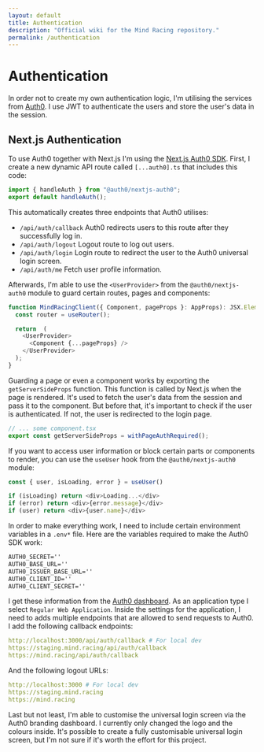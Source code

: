 ```yaml
---
layout: default
title: Authentication
description: "Official wiki for the Mind Racing repository."
permalink: /authentication
---
```


# Authentication

In order not to create my own authentication logic, I'm utilising the services from [Auth0](https://auth0.com). I use JWT to authenticate the users and store the user's data in the session.

## Next.js Authentication

To use Auth0 together with Next.js I'm using the [Next.js Auth0 SDK](https://github.com/auth0/nextjs-auth0). First, I create a new dynamic API route called `[...auth0].ts` that includes this code:

```typescript
import { handleAuth } from "@auth0/nextjs-auth0";
export default handleAuth();
```

This automatically creates three endpoints that Auth0 utilises:

- `/api/auth/callback` Auth0 redirects users to this route after they successfully log in.
- `/api/auth/logout` Logout route to log out users.
- `/api/auth/login` Login route to redirect the user to the Auth0 universal login screen.
- `/api/auth/me` Fetch user profile information.

Afterwards, I'm able to use the `<UserProvider>` from the `@auth0/nextjs-auth0` module to guard certain routes, pages and components:

```typescript
function MindRacingClient({ Component, pageProps }: AppProps): JSX.Element {
  const router = useRouter();

  return  (
    <UserProvider>
      <Component {...pageProps} />
    </UserProvider>
  );
}
```

Guarding a page or even a component works by exporting the `getServerSideProps` function. This function is called by Next.js when the page is rendered. It's used to fetch the user's data from the session and pass it to the component. But before that, it's important to check if the user is authenticated. If not, the user is redirected to the login page.

```typescript
// ... some component.tsx
export const getServerSideProps = withPageAuthRequired();
```

If you want to access user information or block certain parts or components to render, you can use the `useUser` hook from the `@auth0/nextjs-auth0` module:

```typescript
const { user, isLoading, error } = useUser()

if (isLoading) return <div>Loading...</div>
if (error) return <div>{error.message}</div>
if (user) return <div>{user.name}</div>
```

In order to make everything work, I need to include certain environment variables in a `.env*` file. Here are the variables required to make the Auth0 SDK work:

```txt
AUTH0_SECRET=''
AUTH0_BASE_URL=''
AUTH0_ISSUER_BASE_URL=''
AUTH0_CLIENT_ID=''
AUTH0_CLIENT_SECRET=''
```

I get these information from the [Auth0 dashboard](https://manage.auth0.com/dashboard). As an application type I select `Regular Web Application`. Inside the settings for the application, I need to adds multiple endpoints that are allowed to send requests to Auth0. I add the following callback endpoints:

```yaml
http://localhost:3000/api/auth/callback # For local dev
https://staging.mind.racing/api/auth/callback
https://mind.racing/api/auth/callback
```

And the following logout URLs:

```yaml
http://localhost:3000 # For local dev
https://staging.mind.racing
https://mind.racing
```

Last but not least, I'm able to customise the universal login screen via the Auth0 branding dashboard. I currently only changed the logo and the colours inside. It's possible to create a fully customisable universal login screen, but I'm not sure if it's worth the effort for this project.
